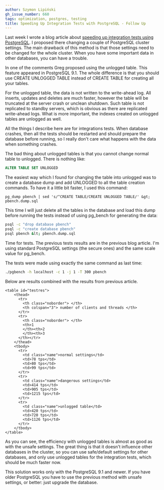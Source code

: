 ```yaml
---
author: Szymon Lipiński
gh_issue_number: 660
tags: optimization, postgres, testing
title: Speeding Up Integration Tests with PostgreSQL - Follow Up
---
```


Last week I wrote a blog article about [speeding up integration tests using PostgreSQL](speeding-up-integration-tests-with.html). I proposed there changing a couple of PostgreSQL cluster settings. The main drawback of this method is that those settings need to be changed for the whole cluster. When you have some important data in other databases, you can have a trouble.

In one of the comments Greg proposed using the unlogged table. This feature appeared in PostgreSQL 9.1. The whole difference is that you should use CREATE UNLOGGED TABLE instead of CREATE TABLE for creating all your tables.

For the unlogged table, the data is not written to the write-ahead log. All inserts, updates and deletes are much faster, however the table will be truncated at the server crash or unclean shutdown. Such table is not replicated to standby servers, which is obvious as there are replicated write-ahead logs. What is more important, the indexes created on unlogged tables are unlogged as well.

All the things I describe here are for integrations tests. When database crashes, then all the tests should be restarted and should prepare the database before running, so I really don't care what happens with the data when something crashes.

The bad thing about unlogged tables is that you cannot change normal table to unlogged. There is nothing like:

```sql
ALTER TABLE SET UNLOGGED
```

The easiest way which I found for changing the table into unlogged was to create a database dump and add UNLOGGED to all the table creation commands. To have it a little bit faster, I used this command:

```shell
pg_dump pbench | sed 's/^CREATE TABLE/CREATE UNLOGGED TABLE/' &gt; pbench.dump.sql
```

This time I will just delete all the tables in the database and load this dump before running the tests instead of using pg_bench for generating the data:

```bash
psql -c "drop database pbench"
psql -c "create database pbench"
psql pbench &lt; pbench.dump.sql
```

Time for tests. The previous tests results are in the previous blog article. I'm using standard PostgreSQL settings (the secure ones) and the same scale value for pg_bench.

The tests were made using exactly the same command as last time:

```bash
./pgbench -h localhost -c 1 -j 1 -T 300 pbench
```

Below are results combined with the results from previous article.

```
<table id="testres">
    <thead>
      <tr>
        <th class="noborder"> </th>
        <th colspan="3"> number of clients and threads </th>
      </tr>
      <tr>
        <th class="noborder"> </th>
        <th>1
        </th><th>2
        </th><th>3
      </th></tr>
    </thead>
    <tbody>
      <tr>
        <td class="name">normal settings</td>
        <td>78 tps</td>
        <td>80 tps</td>
        <td>99 tps</td>
      </tr>
      <tr>
        <td class="name">dangerous settings</td>
        <td>414 tps</td>
        <td>905 tps</td>
        <td>1215 tps</td>
      </tr>
      <tr>
        <td class="name">unlogged table</td>
        <td>420 tps</td>
        <td>720 tps</td>
        <td>1126 tps</td>
      </tr>
    </tbody>
</table>
```

As you can see, the efficiency with unlogged tables is almost as good as with the unsafe settings. The great thing is that it doesn't influence other databases in the cluster, so you can use safe/default settings for other databases, and only use unlogged tables for the integration tests, which should be much faster now.

This solution works only with the PostgreSQL 9.1 and newer. If you have older PostgreSQL you have to use the previous method with unsafe settings, or better: just upgrade the database.
